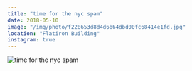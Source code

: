```yaml
---
title: "time for the nyc spam"
date: 2018-05-10
image: "/img/photo/f228653d8d4d6b64dbd00fc68414e1fd.jpg"
location: "Flatiron Building"
instagram: true
---
```


![time for the nyc spam](/img/photo/f228653d8d4d6b64dbd00fc68414e1fd.jpg)
